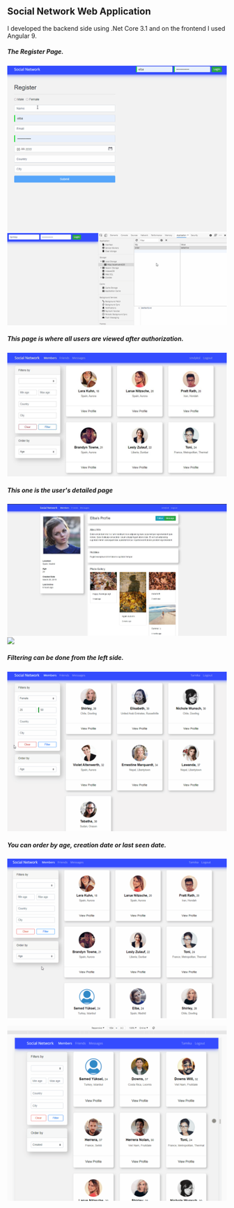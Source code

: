 ## Social Network Web Application

 I developed the backend side using .Net Core 3.1 and on the frontend I used Angular 9.

##### The Register Page.
 ![](src/register.gif)
 ![](src/jwt.gif)

##### This page is where all users are viewed after authorization.
 ![](src/1.JPG)

##### This one is the user's detailed page
 ![](src/2.JPG)
 ![](src/detail.gif)

##### Filtering can be done from the left side.
 ![](src/filter.gif)

##### You can order by age, creation date or last seen date.
 ![](src/orderBy.gif)


 ![](src/Responsive.gif)





